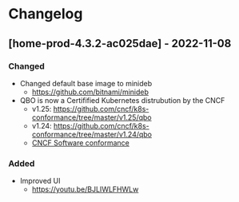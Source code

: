 # Changelog

## [home-prod-4.3.2-ac025dae] - 2022-11-08

### Changed
- Changed default base image to minideb
  - https://github.com/bitnami/minideb
- QBO is now a Certifified Kubernetes distrubution by the CNCF
  - v1.25: https://github.com/cncf/k8s-conformance/tree/master/v1.25/qbo
  - v1.24: https://github.com/cncf/k8s-conformance/tree/master/v1.24/qbo
  - [CNCF Software conformance](https://www.cncf.io/certification/software-conformance/)

### Added

- Improved UI
  - https://youtu.be/BJLIWLFHWLw
  

